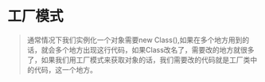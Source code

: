 # 工厂模式
> 通常情况下我们实例化一个对象需要new Class(),如果在多个地方用到的话，就会多个地方出现这行代码，如果Class改名了，需要改的地方就很多了，如果我们用工厂模式来获取对象的话，我们需要改的代码就是工厂类中的代码，这一个地方。